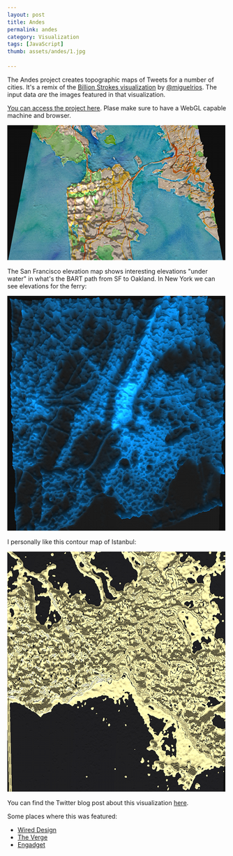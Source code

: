 ```yaml
---
layout: post
title: Andes
permalink: andes
category: Visualization
tags: [JavaScript]
thumb: assets/andes/1.jpg

---
```


The Andes project creates topographic maps of Tweets for a number of
cities. It's a remix of the [Billion Strokes visualization](https://blog.twitter.com/2013/geography-tweets-3) by
[@miguelrios](https://twitter.com/miguelrios). The input data *are* the
images featured in that visualization.

[You can access the project here](http://twitter.github.io/interactive/andes/). Plase make sure to have a WebGL capable
machine and browser.

![San Francisco](/assets/andes/sf.png)

The San Francisco elevation map shows interesting elevations "under
water" in what's the BART path from SF to Oakland. In New York we can
see elevations for the ferry:

![New York](/assets/andes/ny.png)

I personally like this contour map of Istanbul:

![Istanbul](/assets/andes/is.png)

You can find the Twitter blog post about this visualization [here](https://blog.twitter.com/2013/topography-tweets).

Some places where this was featured:

 * [Wired Design](http://www.wired.com/design/2013/07/what-your-tweets-look-like-as-3d-topography/)
 * [The Verge](http://www.theverge.com/2013/6/28/4475804/twitter-interactive-3d-map-tweet-visualization)
 * [Engadget](http://www.engadget.com/2013/06/29/topographic-twitter-maps/)

